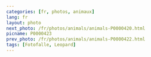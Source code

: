 ```yaml
---
categories: [fr, photos, animaux]
lang: fr
layout: photo
next_photo: /fr/photos/animals/animals-P0000420.html
picname: P0000423
prev_photo: /fr/photos/animals/animals-P0000422.html
tags: [Fotofalle, Leopard]
---
```

